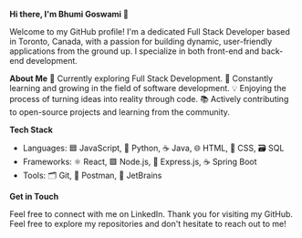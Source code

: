 **Hi there, I'm Bhumi Goswami 👋**

Welcome to my GitHub profile! I'm a dedicated Full Stack Developer based in Toronto, Canada, with a passion for building dynamic, user-friendly applications from the ground up. I specialize in both front-end and back-end development.

**About Me**
🌟 Currently exploring Full Stack Development.
🌱 Constantly learning and growing in the field of software development.
💡 Enjoying the process of turning ideas into reality through code.
📚 Actively contributing to open-source projects and learning from the community.

**Tech Stack**

* Languages: 🟦 JavaScript, 🐍 Python, ☕ Java, 🌐 HTML, 🎨 CSS, 🗃️ SQL
* Frameworks: ⚛️ React, 🟩 Node.js, 🚀 Express.js, ☕ Spring Boot
* Tools: 🗂️ Git, 🧪 Postman, 🔧 JetBrains

**Get in Touch**

Feel free to connect with me on LinkedIn.
Thank you for visiting my GitHub. Feel free to explore my repositories and don't hesitate to reach out to me!

